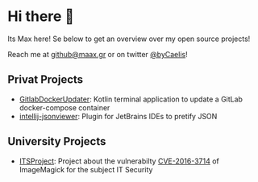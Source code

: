 # Hi there 👋

Its Max here! Se below to get an overview over my open source projects!

Reach me at github@maax.gr or on twitter [@byCaelis](https://twitter.com/byCaelis)!

## Privat Projects

* [GitlabDockerUpdater](https://github.com/MaaxGr/GitlabDockerUpdater): Kotlin terminal application to update a GitLab docker-compose container
* [intellij-jsonviewer](https://github.com/MaaxGr/intellij-jsonviewer): Plugin for JetBrains IDEs to pretify JSON


## University Projects

* [ITSProject](https://github.com/max-grossmann/ItsProject): Project about the vulnerabilty [CVE-2016-3714](https://www.cvedetails.com/cve/CVE-2016-3714/) of ImageMagick for the subject IT Security 
